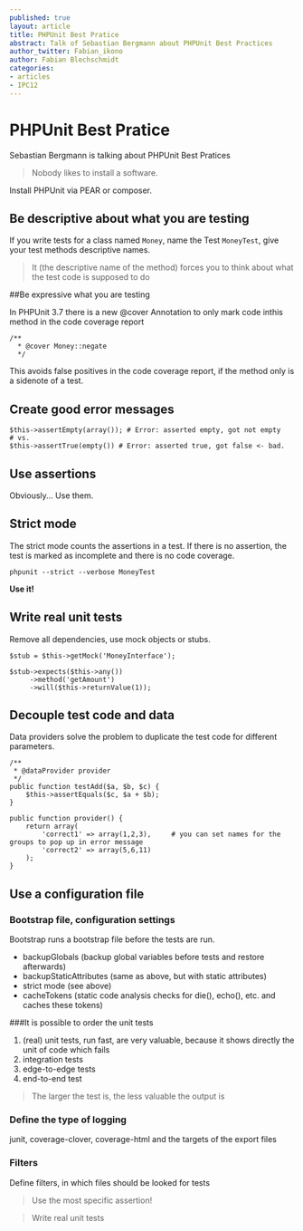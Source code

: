 ```yaml
---
published: true
layout: article
title: PHPUnit Best Pratice
abstract: Talk of Sebastian Bergmann about PHPUnit Best Practices
author_twitter: Fabian_ikono
author: Fabian Blechschmidt
categories:
- articles
- IPC12
---
```


# PHPUnit Best Pratice
Sebastian Bergmann is talking about PHPUnit Best Pratices

> Nobody likes to install a software.

Install PHPUnit via PEAR or composer.

## Be descriptive about what you are testing

If you write tests for a class named `Money`, name the Test `MoneyTest`, give your test methods descriptive names.

> It (the descriptive name of the method) forces you to think about what the test code is supposed to do

##Be expressive what you are testing

In PHPUnit 3.7 there is a new @cover Annotation to only mark code inthis method in the code coverage report

    /**
      * @cover Money::negate
      */

This avoids false positives in the code coverage report, if the method only is a sidenote of a test.

## Create good error messages

	$this->assertEmpty(array()); # Error: asserted empty, got not empty
	# vs.
	$this->assertTrue(empty()) # Error: asserted true, got false <- bad.

## Use assertions

Obviously... Use them.

## Strict mode

The strict mode counts the assertions in a test. If there is no assertion, the test is marked as incomplete and there is no code coverage.

    phpunit --strict --verbose MoneyTest
    
**Use it!**
    
## Write real unit tests

Remove all dependencies, use mock objects or stubs.

    $stub = $this->getMock('MoneyInterface');

	$stub->expects($this->any())
    	 ->method('getAmount')
         ->will($this->returnValue(1));

## Decouple test code and data

Data providers solve the problem to duplicate the test code for different parameters.

	/**
     * @dataProvider provider
     */   
    public function testAdd($a, $b, $c) {
    	$this->assertEquals($c, $a + $b);
    }
    
    public function provider() {
    	return array(
        	'correct1' => array(1,2,3), 	# you can set names for the groups to pop up in error message
            'correct2' => array(5,6,11)
        );
    }
    
## Use a configuration file

### Bootstrap file, configuration settings

Bootstrap runs a bootstrap file before the tests are run.

* backupGlobals (backup global variables before tests and restore afterwards)
* backupStaticAttributes (same as above, but with static attributes)
* strict mode (see above)
* cacheTokens (static code analysis checks for die(), echo(), etc. and caches these tokens)

###It is possible to order the unit tests

1. (real) unit tests, run fast, are very valuable, because it shows directly the unit of code which fails
1. integration tests
1. edge-to-edge tests
1. end-to-end test

> The larger the test is, the less valuable the output is
    
### Define the type of logging
junit, coverage-clover, coverage-html and the targets of the export files

### Filters

Define filters, in which files should be looked for tests

> Use the most specific assertion!

> Write real unit tests